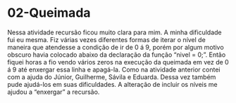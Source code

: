 
# 02-Queimada
   Nessa atividade recursão ficou muito clara para mim. A minha dificuldade fui eu mesma. Fiz várias vezes diferentes formas de iterar o nível de maneira que atendesse a condição de ir de 0 á 9, porém por algum motivo obscuro havia colocado abaixo da declaração da função “nivel = 0;”. Então fiquei horas a fio vendo vários zeros na execução da queimada em vez de 0 á 9 até enxergar essa linha e apagá-la.
   Como na atividade anterior contei com a ajuda do Júnior, Guilherme, Sávila e Eduarda. Dessa vez também pude ajudá-los em suas dificuldades. A alteração de incluir os níveis me ajudou a “enxergar” a recursão.  
	

